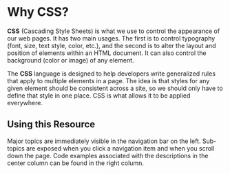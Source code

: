 # Why CSS?

__CSS__ (Cascading Style Sheets) is what we use to control the appearance of our web pages.
It has two main usages. The first is to control typography (font, size, text style, color, etc.), and the second is to alter the layout and position of elements within an HTML document. It can also control the background (color or image) of any element.

The __CSS__ language is designed to help developers write generalized rules that apply to multiple elements in a page. The idea is that styles for any given element should be consistent across a site, so we should only have to define that style in one place. CSS is what allows it to be applied everywhere.

## Using this Resource

Major topics are immediately visible in the navigation bar on the left.
Sub-topics are exposed when you click a navigation item and when you scroll down the page.
Code examples associated with the descriptions in the center column can be found in the right column.

